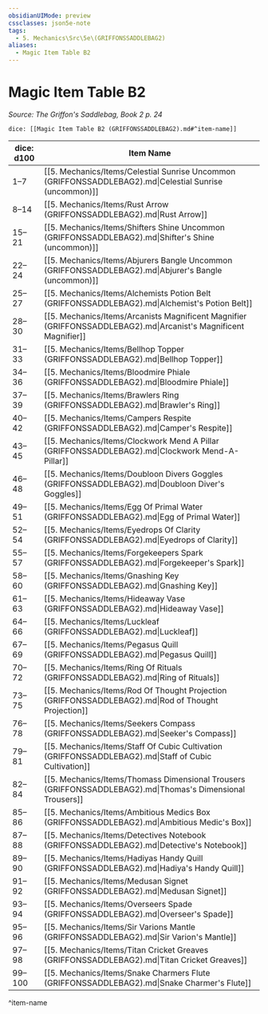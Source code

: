 ```yaml
---
obsidianUIMode: preview
cssclasses: json5e-note
tags:
  - 5. Mechanics\Src\5e\(GRIFFONSSADDLEBAG2)
aliases:
  - Magic Item Table B2
---
```

# Magic Item Table B2
*Source: The Griffon's Saddlebag, Book 2 p. 24* 

`dice: [[Magic Item Table B2 (GRIFFONSSADDLEBAG2).md#^item-name]]`

| dice: d100 | Item Name |
|------------|-----------|
| 1–7 | [[5. Mechanics/Items/Celestial Sunrise Uncommon (GRIFFONSSADDLEBAG2).md\|Celestial Sunrise (uncommon)]] |
| 8–14 | [[5. Mechanics/Items/Rust Arrow (GRIFFONSSADDLEBAG2).md\|Rust Arrow]] |
| 15–21 | [[5. Mechanics/Items/Shifters Shine Uncommon (GRIFFONSSADDLEBAG2).md\|Shifter's Shine (uncommon)]] |
| 22–24 | [[5. Mechanics/Items/Abjurers Bangle Uncommon (GRIFFONSSADDLEBAG2).md\|Abjurer's Bangle (uncommon)]] |
| 25–27 | [[5. Mechanics/Items/Alchemists Potion Belt (GRIFFONSSADDLEBAG2).md\|Alchemist's Potion Belt]] |
| 28–30 | [[5. Mechanics/Items/Arcanists Magnificent Magnifier (GRIFFONSSADDLEBAG2).md\|Arcanist's Magnificent Magnifier]] |
| 31–33 | [[5. Mechanics/Items/Bellhop Topper (GRIFFONSSADDLEBAG2).md\|Bellhop Topper]] |
| 34–36 | [[5. Mechanics/Items/Bloodmire Phiale (GRIFFONSSADDLEBAG2).md\|Bloodmire Phiale]] |
| 37–39 | [[5. Mechanics/Items/Brawlers Ring (GRIFFONSSADDLEBAG2).md\|Brawler's Ring]] |
| 40–42 | [[5. Mechanics/Items/Campers Respite (GRIFFONSSADDLEBAG2).md\|Camper's Respite]] |
| 43–45 | [[5. Mechanics/Items/Clockwork Mend A Pillar (GRIFFONSSADDLEBAG2).md\|Clockwork Mend-A-Pillar]] |
| 46–48 | [[5. Mechanics/Items/Doubloon Divers Goggles (GRIFFONSSADDLEBAG2).md\|Doubloon Diver's Goggles]] |
| 49–51 | [[5. Mechanics/Items/Egg Of Primal Water (GRIFFONSSADDLEBAG2).md\|Egg of Primal Water]] |
| 52–54 | [[5. Mechanics/Items/Eyedrops Of Clarity (GRIFFONSSADDLEBAG2).md\|Eyedrops of Clarity]] |
| 55–57 | [[5. Mechanics/Items/Forgekeepers Spark (GRIFFONSSADDLEBAG2).md\|Forgekeeper's Spark]] |
| 58–60 | [[5. Mechanics/Items/Gnashing Key (GRIFFONSSADDLEBAG2).md\|Gnashing Key]] |
| 61–63 | [[5. Mechanics/Items/Hideaway Vase (GRIFFONSSADDLEBAG2).md\|Hideaway Vase]] |
| 64–66 | [[5. Mechanics/Items/Luckleaf (GRIFFONSSADDLEBAG2).md\|Luckleaf]] |
| 67–69 | [[5. Mechanics/Items/Pegasus Quill (GRIFFONSSADDLEBAG2).md\|Pegasus Quill]] |
| 70–72 | [[5. Mechanics/Items/Ring Of Rituals (GRIFFONSSADDLEBAG2).md\|Ring of Rituals]] |
| 73–75 | [[5. Mechanics/Items/Rod Of Thought Projection (GRIFFONSSADDLEBAG2).md\|Rod of Thought Projection]] |
| 76–78 | [[5. Mechanics/Items/Seekers Compass (GRIFFONSSADDLEBAG2).md\|Seeker's Compass]] |
| 79–81 | [[5. Mechanics/Items/Staff Of Cubic Cultivation (GRIFFONSSADDLEBAG2).md\|Staff of Cubic Cultivation]] |
| 82–84 | [[5. Mechanics/Items/Thomass Dimensional Trousers (GRIFFONSSADDLEBAG2).md\|Thomas's Dimensional Trousers]] |
| 85–86 | [[5. Mechanics/Items/Ambitious Medics Box (GRIFFONSSADDLEBAG2).md\|Ambitious Medic's Box]] |
| 87–88 | [[5. Mechanics/Items/Detectives Notebook (GRIFFONSSADDLEBAG2).md\|Detective's Notebook]] |
| 89–90 | [[5. Mechanics/Items/Hadiyas Handy Quill (GRIFFONSSADDLEBAG2).md\|Hadiya's Handy Quill]] |
| 91–92 | [[5. Mechanics/Items/Medusan Signet (GRIFFONSSADDLEBAG2).md\|Medusan Signet]] |
| 93–94 | [[5. Mechanics/Items/Overseers Spade (GRIFFONSSADDLEBAG2).md\|Overseer's Spade]] |
| 95–96 | [[5. Mechanics/Items/Sir Varions Mantle (GRIFFONSSADDLEBAG2).md\|Sir Varion's Mantle]] |
| 97–98 | [[5. Mechanics/Items/Titan Cricket Greaves (GRIFFONSSADDLEBAG2).md\|Titan Cricket Greaves]] |
| 99–100 | [[5. Mechanics/Items/Snake Charmers Flute (GRIFFONSSADDLEBAG2).md\|Snake Charmer's Flute]] |
^item-name
